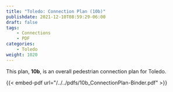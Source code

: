 ```yaml
---
title: "Toledo: Connection Plan (10b)"
publishdate: 2021-12-10T08:59:29-06:00
draft: false
tags:
    - Connections
    - PDF
categories:
    - Toledo
weight: 1020
---
```

This plan, **10b**, is an overall pedestrian connection plan for Toledo.

{{< embed-pdf url="/../../pdfs/10b_ConnectionPlan-Binder.pdf" >}}
